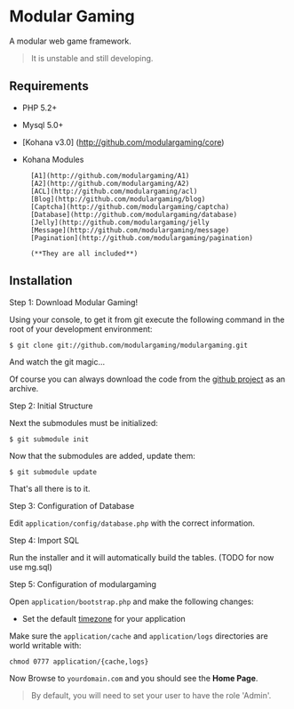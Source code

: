# Modular Gaming

A modular web game framework.

> It is unstable and still developing.

## Requirements

* PHP 5.2+
* Mysql 5.0+
* [Kohana v3.0] (http://github.com/modulargaming/core)
* Kohana Modules

		[A1](http://github.com/modulargaming/A1)
		[A2](http://github.com/modulargaming/A2)
		[ACL](http://github.com/modulargaming/acl)
		[Blog](http://github.com/modulargaming/blog)
		[Captcha](http://github.com/modulargaming/captcha)
		[Database](http://github.com/modulargaming/database)
		[Jelly](http://github.com/modulargaming/jelly 
		[Message](http://github.com/modulargaming/message)
		[Pagination](http://github.com/modulargaming/pagination)

		(**They are all included**)

## Installation

Step 1: Download Modular Gaming!

Using your console, to get it from git execute the following command in the root of your development environment:

	$ git clone git://github.com/modulargaming/modulargaming.git

And watch the git magic...

Of course you can always download the code from the [github project](http://github.com/modulargaming/modulargaming) as an archive.

Step 2: Initial Structure

Next the submodules must be initialized:

	$ git submodule init
	
Now that the submodules are added, update them:

	$ git submodule update

That's all there is to it.

Step 3: Configuration of Database

Edit `application/config/database.php` with the correct information.

Step 4: Import SQL

Run the installer and it will automatically build the tables. (TODO for now use mg.sql)


Step 5: Configuration of modulargaming

Open `application/bootstrap.php` and make the following changes: 

* Set the default [timezone](http://php.net/timezones) for your application

Make sure the `application/cache` and `application/logs` directories are world writable with:

 `chmod 0777 application/{cache,logs}`


Now Browse to `yourdomain.com` and you should see the **Home Page**.

> By default, you will need to set your user to have the role 'Admin'.

